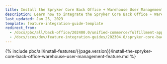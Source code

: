 ```yaml
---
title: Install the Spryker Core Back Office + Warehouse User Management feature
description: Learn how to integrate the Spryker Core Back Office + Warehouse User Management feature into a Spryker project.
last_updated: Jan 25, 2023
template: feature-integration-guide-template
redirect_from:
  - /docs/pbc/all/back-office/202400.0/unified-commerce/fulfillment-app/install-the-spryker-core-back-office-warehouse-user-management-feature.html
  - /docs/scos/dev/feature-integration-guides/202304.0/spryker-core-back-office-warehouse-user-management-feature-integration.html
---
```


{% include pbc/all/install-features/{{page.version}}/install-the-spryker-core-back-office-warehouse-user-management-feature.md %} <!-- To edit, see /_includes/pbc/all/install-features/202307.0/install-the-spryker-core-back-office-warehouse-user-management-feature.md -->